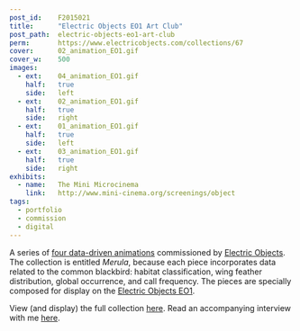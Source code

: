 ```yaml
---
post_id:    F2015021
title:      "Electric Objects EO1 Art Club"
post_path:  electric-objects-eo1-art-club
perm:       https://www.electricobjects.com/collections/67
cover:      02_animation_EO1.gif
cover_w:    500
images:
  - ext:    04_animation_EO1.gif
    half:   true
    side:   left
  - ext:    02_animation_EO1.gif
    half:   true
    side:   right
  - ext:    01_animation_EO1.gif
    half:   true
    side:   left
  - ext:    03_animation_EO1.gif
    half:   true
    side:   right
exhibits:
  - name:   The Mini Microcinema
    link:   http://www.mini-cinema.org/screenings/object
tags:
  - portfolio
  - commission
  - digital
---
```

A series of [four data-driven animations](https://www.electricobjects.com/collections/67) commissioned by [Electric Objects](https://www.electricobjects.com/). The collection is entitled _Merula_, because each piece incorporates data related to the common blackbird: habitat classification, wing feather distribution, global occurrence, and call frequency. The pieces are specially composed for display on the [Electric Objects EO1](http://shop.electricobjects.com/).

View (and display) the full collection [here](https://www.electricobjects.com/collections/67). Read an accompanying interview with me [here](http://zine.electricobjects.com/interviews/emily-fuhrman).